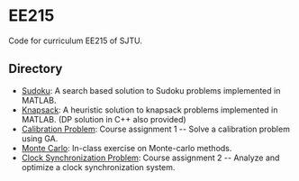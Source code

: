 # EE215
Code for curriculum EE215 of SJTU.  

## Directory  
* [Sudoku](./Sudoku): A search based solution to Sudoku problems implemented in MATLAB.  
* [Knapsack](./Knapsack): A heuristic solution to knapsack problems implemented in MATLAB. (DP solution in C++ also provided)  
* [Calibration Problem](./Calibration%20Problem): Course assignment 1 -- Solve a calibration problem using GA.  
* [Monte Carlo](./Monte%20Carlo): In-class exercise on Monte-carlo methods.  
* [Clock Synchronization Problem](./Clock%20Synchronization%20Problem): Course assignment 2 -- Analyze and optimize a clock synchronization system.  
